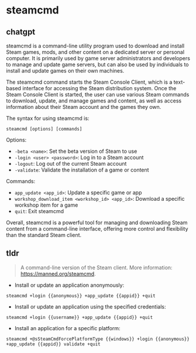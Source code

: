 # steamcmd 
## chatgpt 
steamcmd is a command-line utility program used to download and install Steam games, mods, and other content on a dedicated server or personal computer. It is primarily used by game server administrators and developers to manage and update game servers, but can also be used by individuals to install and update games on their own machines.

The steamcmd command starts the Steam Console Client, which is a text-based interface for accessing the Steam distribution system. Once the Steam Console Client is started, the user can use various Steam commands to download, update, and manage games and content, as well as access information about their Steam account and the games they own.

The syntax for using steamcmd is:

`steamcmd [options] [commands]`

Options:
- `-beta <name>`: Set the beta version of Steam to use
- `-login <user> <password>`: Log in to a Steam account
- `-logout`: Log out of the current Steam account
- `-validate`: Validate the installation of a game or content

Commands:
- `app_update <app_id>`: Update a specific game or app
- `workshop_download_item <workshop_id> <app_id>`: Download a specific workshop item for a game
- `quit`: Exit steamcmd

Overall, steamcmd is a powerful tool for managing and downloading Steam content from a command-line interface, offering more control and flexibility than the standard Steam client. 

## tldr 
 
> A command-line version of the Steam client.
> More information: <https://manned.org/steamcmd>.

- Install or update an application anonymously:

`steamcmd +login {{anonymous}} +app_update {{appid}} +quit`

- Install or update an application using the specified credentials:

`steamcmd +login {{username}} +app_update {{appid}} +quit`

- Install an application for a specific platform:

`steamcmd +@sSteamCmdForcePlatformType {{windows}} +login {{anonymous}} +app_update {{appid}} validate +quit`
